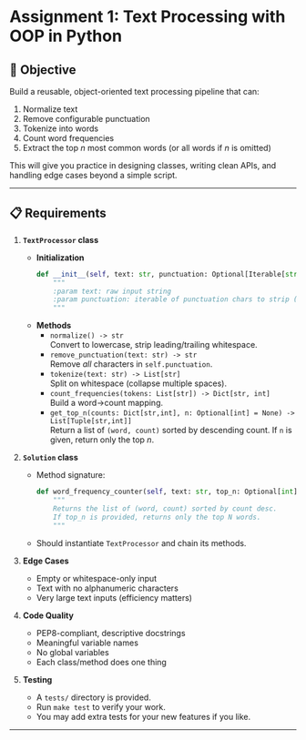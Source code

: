 # Assignment 1: Text Processing with OOP in Python

## 🎯 Objective
Build a reusable, object-oriented text processing pipeline that can:
1. Normalize text
2. Remove configurable punctuation
3. Tokenize into words
4. Count word frequencies
5. Extract the top _n_ most common words (or all words if _n_ is omitted)

This will give you practice in designing classes, writing clean APIs, and handling edge cases beyond a simple script.

---

## 📋 Requirements

1. **`TextProcessor` class**  
   - **Initialization**  
     ```python
     def __init__(self, text: str, punctuation: Optional[Iterable[str]] = None):
         """
         :param text: raw input string
         :param punctuation: iterable of punctuation chars to strip (defaults to . , ? ! ; : " ' ( ) [ ] - )
         """
     ```
   - **Methods**  
     - `normalize() -> str`  
       Convert to lowercase, strip leading/trailing whitespace.
     - `remove_punctuation(text: str) -> str`  
       Remove _all_ characters in `self.punctuation`.
     - `tokenize(text: str) -> List[str]`  
       Split on whitespace (collapse multiple spaces).
     - `count_frequencies(tokens: List[str]) -> Dict[str, int]`  
       Build a word→count mapping.
     - `get_top_n(counts: Dict[str,int], n: Optional[int] = None) -> List[Tuple[str,int]]`  
       Return a list of `(word, count)` sorted by descending count. If `n` is given, return only the top _n_.

2. **`Solution` class**  
   - Method signature:
     ```python
     def word_frequency_counter(self, text: str, top_n: Optional[int] = None) -> List[Tuple[str,int]]:
         """
         Returns the list of (word, count) sorted by count desc.
         If top_n is provided, returns only the top N words.
         """
     ```
   - Should instantiate `TextProcessor` and chain its methods.

3. **Edge Cases**  
   - Empty or whitespace-only input
   - Text with no alphanumeric characters
   - Very large text inputs (efficiency matters)

4. **Code Quality**  
   - PEP8-compliant, descriptive docstrings
   - Meaningful variable names
   - No global variables
   - Each class/method does one thing

5. **Testing**  
   - A `tests/` directory is provided.
   - Run `make test` to verify your work.
   - You may add extra tests for your new features if you like.

---